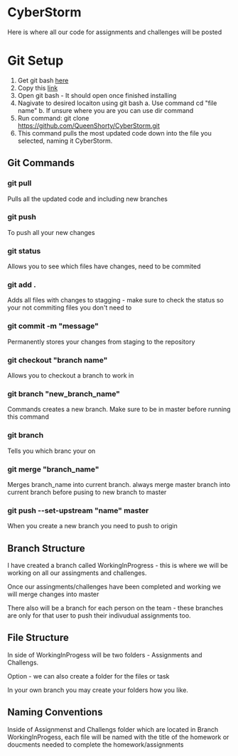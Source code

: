 # CyberStorm
Here is where all our code for assignments and challenges will be posted

# Git Setup

1. Get git bash [here](https://git-scm.com/download/win)
2. Copy this [link](https://github.com/QueenShorty/CyberStorm.git)
3. Open git bash - It should open once finished installing 
4. Nagivate to desired locaiton using git bash
    a. Use command cd "file name"
    b. If unsure where you are you can use dir command
5. Run command: git clone https://github.com/QueenShorty/CyberStorm.git
6. This command pulls the most updated code down into the file you selected, naming it CyberStorm. 

## Git Commands

### git pull
Pulls all the updated code and including new branches 
### git push
To push all your new changes
### git status
Allows you to see which files have changes, need to be commited
### git add .
Adds all files with changes to stagging - make sure to check the status so your not commiting files you don't need to
### git commit -m "message"
Permanently stores your changes from staging to the repository
### git checkout "branch name"
Allows you to checkout a branch to work in
### git branch "new_branch_name"
Commands creates a new branch. Make sure to be in master before running this command
### git branch 
Tells you which branc your on
### git merge "branch_name"
Merges branch_name into current branch. always merge master branch into current branch before pusing to new branch to master
### git push --set-upstream "name" master
When you create a new branch you need to push to origin

## Branch Structure
I have created a branch called WorkingInProgress - this is where we will be working on all our assingments and challenges. 

Once our assingments/challenges have been completed and working we will merge changes into master

There also will be a branch for each person on the team - these branches are only for that user to push their indivudual assignments too.

## File Structure
In side of WorkingInProgess will be two folders - Assignments and Challengs. 

Option - we can also create a folder for the files or task 

In your own branch you may create your folders how you like.

## Naming Conventions
Inside of Assignmenst and Challengs folder which are located in Branch WorkingInProgess, each file will be named with the title of the homework or doucments needed to complete the homework/assignments
